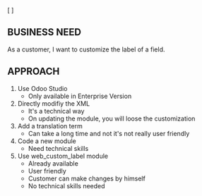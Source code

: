 [  ]

## BUSINESS NEED

As a customer, I want to customize the label of a field.

## APPROACH

1. Use Odoo Studio
    - Only available in Enterprise Version
2. Directly modifiy the XML
    - It's a technical way
    - On updating the module, you will loose the customization
3. Add a translation term
    - Can take a long time and not it's not really user friendly
4. Code a new module 
    - Need technical skills
5. Use web_custom_label module
    - Already available
    - User friendly
    - Customer can make changes by himself
    - No technical skills needed

